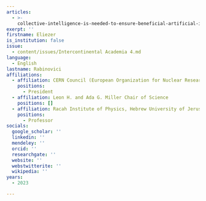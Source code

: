 ```yaml
---
articles:
  - >-
    collective-intelligence-is-needed-to-ensure-beneficial-artificial-intelligence
exerpt: ''
firstname: Eliezer
is_institution: false
issue:
  - content/issues/Intercontinental Academia 4.md
language:
  - English
lastname: Rabinovici
affiliations:
  - affiliation: CERN Council (European Organization for Nuclear Research)
    positions:
      - President
  - affiliation: Leon H. and Ada G. Miller Chair of Science
    positions: []
  - affiliation: Racah Institute of Physics, Hebrew University of Jerusalem
    positions:
      - Professor
socials:
  google_scholar: ''
  linkedin: ''
  mendeley: ''
  orcid: ''
  researchgate: ''
  website: ''
  webstwitterite: ''
  wikipedia: ''
years:
  - 2023

---
```

